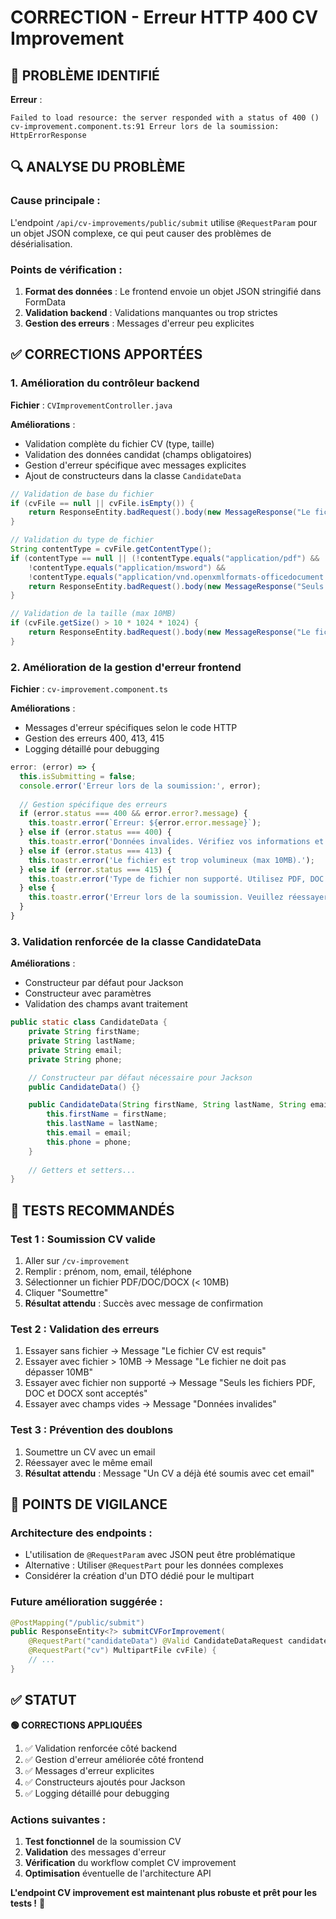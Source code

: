 # CORRECTION - Erreur HTTP 400 CV Improvement

## 🔧 PROBLÈME IDENTIFIÉ

**Erreur** :
```
Failed to load resource: the server responded with a status of 400 ()
cv-improvement.component.ts:91 Erreur lors de la soumission: HttpErrorResponse
```

## 🔍 ANALYSE DU PROBLÈME

### **Cause principale** :
L'endpoint `/api/cv-improvements/public/submit` utilise `@RequestParam` pour un objet JSON complexe, ce qui peut causer des problèmes de désérialisation.

### **Points de vérification** :
1. **Format des données** : Le frontend envoie un objet JSON stringifié dans FormData
2. **Validation backend** : Validations manquantes ou trop strictes
3. **Gestion des erreurs** : Messages d'erreur peu explicites

## ✅ CORRECTIONS APPORTÉES

### 1. **Amélioration du contrôleur backend**

**Fichier** : `CVImprovementController.java`

**Améliorations** :
- Validation complète du fichier CV (type, taille)
- Validation des données candidat (champs obligatoires)
- Gestion d'erreur spécifique avec messages explicites
- Ajout de constructeurs dans la classe `CandidateData`

```java
// Validation de base du fichier
if (cvFile == null || cvFile.isEmpty()) {
    return ResponseEntity.badRequest().body(new MessageResponse("Le fichier CV est requis"));
}

// Validation du type de fichier
String contentType = cvFile.getContentType();
if (contentType == null || (!contentType.equals("application/pdf") && 
    !contentType.equals("application/msword") && 
    !contentType.equals("application/vnd.openxmlformats-officedocument.wordprocessingml.document"))) {
    return ResponseEntity.badRequest().body(new MessageResponse("Seuls les fichiers PDF, DOC et DOCX sont acceptés"));
}

// Validation de la taille (max 10MB)
if (cvFile.getSize() > 10 * 1024 * 1024) {
    return ResponseEntity.badRequest().body(new MessageResponse("Le fichier ne doit pas dépasser 10MB"));
}
```

### 2. **Amélioration de la gestion d'erreur frontend**

**Fichier** : `cv-improvement.component.ts`

**Améliorations** :
- Messages d'erreur spécifiques selon le code HTTP
- Gestion des erreurs 400, 413, 415
- Logging détaillé pour debugging

```typescript
error: (error) => {
  this.isSubmitting = false;
  console.error('Erreur lors de la soumission:', error);
  
  // Gestion spécifique des erreurs
  if (error.status === 400 && error.error?.message) {
    this.toastr.error(`Erreur: ${error.error.message}`);
  } else if (error.status === 400) {
    this.toastr.error('Données invalides. Vérifiez vos informations et le fichier CV.');
  } else if (error.status === 413) {
    this.toastr.error('Le fichier est trop volumineux (max 10MB).');
  } else if (error.status === 415) {
    this.toastr.error('Type de fichier non supporté. Utilisez PDF, DOC ou DOCX.');
  } else {
    this.toastr.error('Erreur lors de la soumission. Veuillez réessayer.');
  }
}
```

### 3. **Validation renforcée de la classe CandidateData**

**Améliorations** :
- Constructeur par défaut pour Jackson
- Constructeur avec paramètres
- Validation des champs avant traitement

```java
public static class CandidateData {
    private String firstName;
    private String lastName;
    private String email;
    private String phone;

    // Constructeur par défaut nécessaire pour Jackson
    public CandidateData() {}

    public CandidateData(String firstName, String lastName, String email, String phone) {
        this.firstName = firstName;
        this.lastName = lastName;
        this.email = email;
        this.phone = phone;
    }
    
    // Getters et setters...
}
```

## 🧪 TESTS RECOMMANDÉS

### **Test 1 : Soumission CV valide**
1. Aller sur `/cv-improvement`
2. Remplir : prénom, nom, email, téléphone
3. Sélectionner un fichier PDF/DOC/DOCX (< 10MB)
4. Cliquer "Soumettre"
5. **Résultat attendu** : Succès avec message de confirmation

### **Test 2 : Validation des erreurs**
1. Essayer sans fichier → Message "Le fichier CV est requis"
2. Essayer avec fichier > 10MB → Message "Le fichier ne doit pas dépasser 10MB"
3. Essayer avec fichier non supporté → Message "Seuls les fichiers PDF, DOC et DOCX sont acceptés"
4. Essayer avec champs vides → Message "Données invalides"

### **Test 3 : Prévention des doublons**
1. Soumettre un CV avec un email
2. Réessayer avec le même email
3. **Résultat attendu** : Message "Un CV a déjà été soumis avec cet email"

## 🎯 POINTS DE VIGILANCE

### **Architecture des endpoints** :
- L'utilisation de `@RequestParam` avec JSON peut être problématique
- Alternative : Utiliser `@RequestPart` pour les données complexes
- Considérer la création d'un DTO dédié pour le multipart

### **Future amélioration suggérée** :
```java
@PostMapping("/public/submit")
public ResponseEntity<?> submitCVForImprovement(
    @RequestPart("candidateData") @Valid CandidateDataRequest candidateData,
    @RequestPart("cv") MultipartFile cvFile) {
    // ...
}
```

## ✅ STATUT

**🟢 CORRECTIONS APPLIQUÉES**

1. ✅ Validation renforcée côté backend
2. ✅ Gestion d'erreur améliorée côté frontend  
3. ✅ Messages d'erreur explicites
4. ✅ Constructeurs ajoutés pour Jackson
5. ✅ Logging détaillé pour debugging

### **Actions suivantes** :
1. **Test fonctionnel** de la soumission CV
2. **Validation** des messages d'erreur
3. **Vérification** du workflow complet CV improvement
4. **Optimisation** éventuelle de l'architecture API

**L'endpoint CV improvement est maintenant plus robuste et prêt pour les tests !** 🚀
